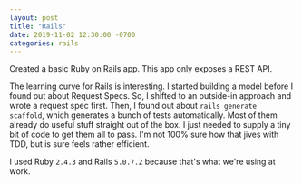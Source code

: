 ```yaml
---
layout: post
title: "Rails"
date: 2019-11-02 12:30:00 -0700
categories: rails
---
```

Created a basic Ruby on Rails app.  This app only exposes a REST API.

The learning curve for Rails is interesting.  I started building a model before
I found out about Request Specs.  So, I shifted to an outside-in approach and
wrote a request spec first.  Then, I found out about `rails generate scaffold`,
which generates a bunch of tests automatically.  Most of them already do useful
stuff straight out of the box.  I just needed to supply a tiny bit of code to
get them all to pass.  I'm not 100% sure how that jives with TDD, but is sure
feels rather efficient.

I used Ruby `2.4.3` and Rails `5.0.7.2` because that's what we're using at
work.
